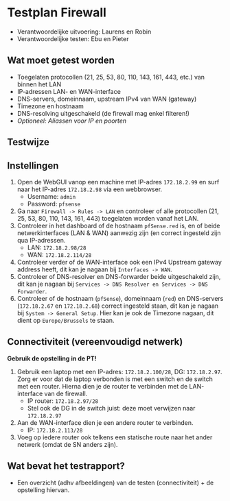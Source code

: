 # Testplan Firewall

* Verantwoordelijke uitvoering: Laurens en Robin
* Verantwoordelijke testen: Ebu en Pieter

## Wat moet getest worden

- Toegelaten protocollen (21, 25, 53, 80, 110, 143, 161, 443, etc.) van binnen het LAN
- IP-adressen LAN- en WAN-interface
- DNS-servers, domeinnaam, upstream IPv4 van WAN (gateway)
- Timezone en hostnaam
- DNS-resolving uitgeschakeld (de firewall mag enkel filteren!)
- *Optioneel: Aliassen voor IP en poorten*

## Testwijze

## Instellingen
1. Open de WebGUI vanop een machine met IP-adres `172.18.2.99` en surf naar het IP-adres `172.18.2.98` via een webbrowser.
    - Username: `admin`
    - Password: `pfsense`
2. Ga naar `Firewall -> Rules -> LAN` en controleer of alle protocollen (21, 25, 53, 80, 110, 143, 161, 443) toegelaten worden vanaf het LAN.
3. Controleer in het dashboard of de hostnaam `pfSense.red` is, en of beide netwerkinterfaces (LAN & WAN) aanwezig zijn (en correct ingesteld zijn qua IP-adressen. 
    - LAN: `172.18.2.98/28`
    - WAN: `172.18.2.114/28`
4. Controleer verder of de WAN-interface ook een IPv4 Upstream gateway address heeft, dit kan je nagaan bij `Interfaces -> WAN`.
5. Controleer of DNS-resolver en DNS-forwarder beide uitgeschakeld zijn, dit kan je nagaan bij `Services -> DNS Resolver en Services -> DNS Forwarder`.
6. Controleer of de hostnaam (`pfSense`), domeinnaam (`red`) en DNS-servers (`172.18.2.67` en `172.18.2.68`) correct ingesteld staan, dit kan je nagaan bij `System -> General Setup`. Hier kan je ook de Timezone nagaan, dit dient op `Europe/Brussels` te staan.

## Connectiviteit (vereenvoudigd netwerk)
**Gebruik de opstelling in de PT!**
1. Gebruik een laptop met een IP-adres: `172.18.2.100/28`, DG: `172.18.2.97`. Zorg er voor dat de laptop verbonden is met een switch en de switch met een router. Hierna dien je de router te verbinden met de LAN-interface van de firewall.
    - IP router: `172.18.2.97/28`
    - Stel ook de DG in de switch juist: deze moet verwijzen naar `172.18.2.97`
2. Aan de WAN-interface dien je een andere router te verbinden.
    - IP: `172.18.2.113/28`
3. Voeg op iedere router ook telkens een statische route naar het ander netwerk (omdat de SN anders zijn).

## Wat bevat het testrapport?

- Een overzicht (adhv afbeeldingen) van de testen (connectiviteit) + de opstelling hiervan.
